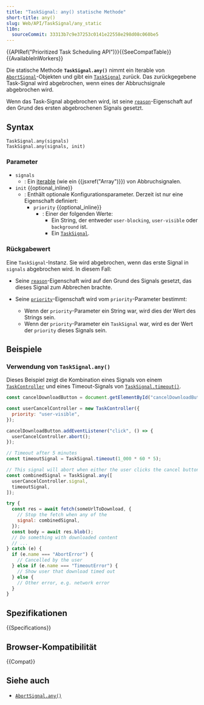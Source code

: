 ```yaml
---
title: "TaskSignal: any() statische Methode"
short-title: any()
slug: Web/API/TaskSignal/any_static
l10n:
  sourceCommit: 33313b7c9e37253c0141e22558e298d08c060be5
---
```


{{APIRef("Prioritized Task Scheduling API")}}{{SeeCompatTable}}{{AvailableInWorkers}}

Die statische Methode **`TaskSignal.any()`** nimmt ein Iterable von [`AbortSignal`](/de/docs/Web/API/AbortSignal)-Objekten und gibt ein [`TaskSignal`](/de/docs/Web/API/TaskSignal) zurück. Das zurückgegebene Task-Signal wird abgebrochen, wenn eines der Abbruchsignale abgebrochen wird.

Wenn das Task-Signal abgebrochen wird, ist seine [`reason`](/de/docs/Web/API/AbortSignal/reason)-Eigenschaft auf den Grund des ersten abgebrochenen Signals gesetzt.

## Syntax

```js-nolint
TaskSignal.any(signals)
TaskSignal.any(signals, init)
```

### Parameter

- `signals`
  - : Ein [iterable](/de/docs/Web/JavaScript/Reference/Iteration_protocols#the_iterable_protocol) (wie ein {{jsxref("Array")}}) von Abbruchsignalen.
- `init` {{optional_inline}}
  - : Enthält optionale Konfigurationsparameter. Derzeit ist nur eine Eigenschaft definiert:
    - `priority` {{optional_inline}}
      - : Einer der folgenden Werte:
        - Ein String, der entweder `user-blocking`, `user-visible` oder `background` ist.
        - Ein [`TaskSignal`](/de/docs/Web/API/TaskSignal).

### Rückgabewert

Eine `TaskSignal`-Instanz. Sie wird abgebrochen, wenn das erste Signal in `signals` abgebrochen wird. In diesem Fall:

- Seine [`reason`](/de/docs/Web/API/AbortSignal/reason)-Eigenschaft wird auf den Grund des Signals gesetzt, das dieses Signal zum Abbrechen brachte.

- Seine [`priority`](/de/docs/Web/API/TaskSignal/priority)-Eigenschaft wird vom `priority`-Parameter bestimmt:

  - Wenn der `priority`-Parameter ein String war, wird dies der Wert des Strings sein.
  - Wenn der `priority`-Parameter ein `TaskSignal` war, wird es der Wert der `priority` dieses Signals sein.

## Beispiele

### Verwendung von `TaskSignal.any()`

Dieses Beispiel zeigt die Kombination eines Signals von einem [`TaskController`](/de/docs/Web/API/TaskController) und eines Timeout-Signals von [`TaskSignal.timeout()`](/de/docs/Web/API/AbortSignal/timeout_static).

```js
const cancelDownloadButton = document.getElementById("cancelDownloadButton");

const userCancelController = new TaskController({
  priority: "user-visible",
});

cancelDownloadButton.addEventListener("click", () => {
  userCancelController.abort();
});

// Timeout after 5 minutes
const timeoutSignal = TaskSignal.timeout(1_000 * 60 * 5);

// This signal will abort when either the user clicks the cancel button or 5 minutes is up whichever is sooner
const combinedSignal = TaskSignal.any([
  userCancelController.signal,
  timeoutSignal,
]);

try {
  const res = await fetch(someUrlToDownload, {
    // Stop the fetch when any of the
    signal: combinedSignal,
  });
  const body = await res.blob();
  // Do something with downloaded content
  // ...
} catch (e) {
  if (e.name === "AbortError") {
    // Cancelled by the user
  } else if (e.name === "TimeoutError") {
    // Show user that download timed out
  } else {
    // Other error, e.g. network error
  }
}
```

## Spezifikationen

{{Specifications}}

## Browser-Kompatibilität

{{Compat}}

## Siehe auch

- [`AbortSignal.any()`](/de/docs/Web/API/AbortSignal/any_static)
